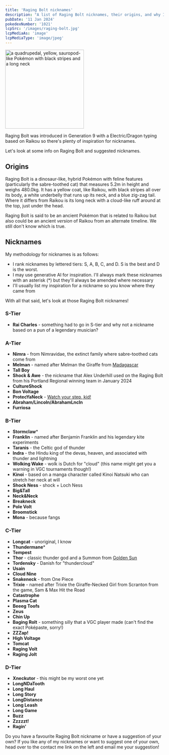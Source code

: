 ```yaml
---
title: 'Raging Bolt nicknames'
description: "A list of Raging Bolt nicknames, their origins, and why I think they're cool."
pubDate: '11 Jan 2024'
pokedexNumber: '1021'
lcpSrc: '/images/raging-bolt.jpg'
lcpMediaAs: 'image'
lcpMediaType: 'image/jpeg'
---
```


<div class="img-center"><img src="/images/raging-bolt.jpg" width="250px" height="250px" alt="a quadrupedal, yellow, sauropod-like Pokémon with black stripes and a long neck"></div>

Raging Bolt was introduced in Generation 9 with a Electric/Dragon typing based on Raikou so there's plenty of inspiration for nicknames.

Let's look at some info on Raging Bolt and suggested nicknames.

## Origins

Raging Bolt is a dinosaur-like, hybrid Pokémon with feline features (particularly the sabre-toothed cat) that measures 5.2m in height and weighs 480.0kg. It has a yellow coat, like Raikou, with black stripes all over its body, a white underbelly that runs up its neck, and a blue zig-zag tail. Where it differs from Raikou is its long neck with a cloud-like ruff around at the top, just under the head.

Raging Bolt is said to be an ancient Pokémon that is related to Raikou but also could be an ancient _version_ of Raikou from an alternate timeline. We still don't know which is true.

## Nicknames

My methodology for nicknames is as follows:

* I rank nicknames by lettered tiers: S, A, B, C, and D. S is the best and D is the worst.
* I may use generative AI for inspiration. I'll always mark these nicknames with an asterisk (\*) but they'll always be amended where necessary
* I'll usually list my inspiration for a nickname so you know where they came from

With all that said, let's look at those Raging Bolt nicknames!

### S-Tier

* **Rai Charles** - something had to go in S-tier and why not a nickname based on a pun of a legendary musician?

### A-Tier

* **Nimra** - from Nimravidae, the extinct family where sabre-toothed cats come from
* **Melman** - named after Melman the Giraffe from [Madagascar](https://letterboxd.com/film/madagascar/)
* **Tall Boy**
* **Shock & Awe** - the nickname that Alex Underhill used on the Raging Bolt from his Portland Regional winning team in January 2024
* **CultureShock**
* **Bon Voltage**
* **ProtecYaNeck** - [Watch your step, kid!](https://www.youtube.com/watch?v=1_-3Bh1VFI8)
* **Abraham/Lincoln/AbrahamLncln**
* **Furriosa**

### B-Tier

* **Stormclaw***
* **Franklin** - named after Benjamin Franklin and his legendary kite experiments
* **Taranis** - the Celtic god of thunder
* **Indra** - the Hindu king of the devas, heaven, and associated with thunder and lightning
* **Wolking Wake** - <span lang="nl">wolk</span> is Dutch for "cloud" (this name might get you a warning in VGC tournaments though!)
* **Kinoi** - based on a manga character called Kinoi Natsuki who can stretch her neck at will
* **Shock Ness** - shock + Loch Ness
* **Big&Tall**
* **Neck&Neck**
* **Breakneck**
* **Pole Volt**
* **Broomstick**
* **Mona** - because fangs

### C-Tier

* **Longcat** - unoriginal, I know
* **Thundermane***
* **Tempest**
* **Thor** - classic thunder god and a Summon from [Golden Sun](/nicknames/themes/golden-sun/)
* **Tordensky** - Danish for "thundercloud"
* **Usain**
* **Cloud Nine**
* **Snakeneck** - from One Piece
* **Trixie** - named after Trixie the Giraffe-Necked Girl from Scranton from the game, Sam & Max Hit the Road
* **Catastrophe**
* **Plasma Cat**
* **Beeeg Toofs**
* **Zeus**
* **Chin Up**
* **Baging Rolt** - something silly that a VGC player made (can't find the exact Poképaste, sorry!)
* **ZZZap!**
* **High Voltage**
* **Tomcat**
* **Raging Volt**
* **Raging Jolt**

### D-Tier

* **Xneckutor** - this might be my worst one yet
* **LongNDaTooth**
* **Long Haul**
* **Long Story**
* **LongDistance**
* **Long Leash**
* **Long Game**
* **Buzz**
* **Zzzzzt!**
* **Ragin'**

Do you have a favourite Raging Bolt nickname or have a suggestion of your own? If you like any of my nicknames or want to suggest one of your own, head over to the contact me link on the left and email me your suggestion!

